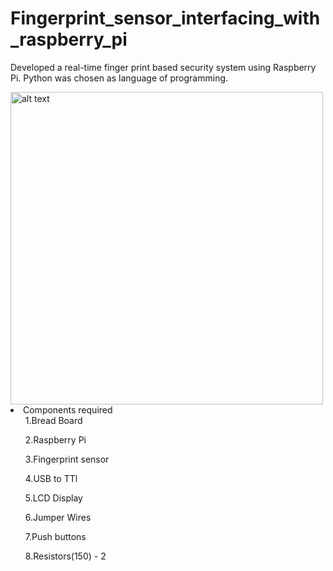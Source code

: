 # Fingerprint_sensor_interfacing_with_raspberry_pi
Developed a real-time finger print based security system using Raspberry Pi. Python was chosen as language of programming.

<img src="fp.jpeg" alt="alt text" width="500" height="500">
<li>Components required
  <ul>1.Bread Board</ul>
 <ul>2.Raspberry Pi</ul>
 <ul>3.Fingerprint sensor</ul>
 <ul>4.USB to TTl</ul>
 <ul>5.LCD Display</ul>
 <ul>6.Jumper Wires</ul>
 <ul>7.Push buttons</ul>
 <ul>8.Resistors(150) - 2</ul></li>
